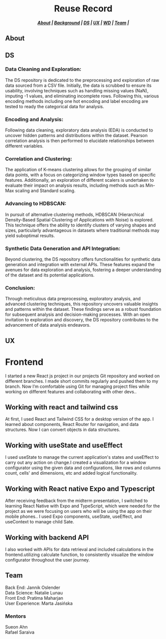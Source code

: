 <h1 align="center">Reuse Record</h1>

<h5 align="center">
  <a href="#About">About</a>  |
  <a href="#Background">Background</a>  |
  <a href="#DS">DS</a>  |
  <a href="#UX">UX</a>  |
  <a href="#WD">WD</a>  |
  <a href="#Team">Team</a>  |
</h5>

## <h2>About</h2>

## <h2>DS</h2>
<h3>Data Cleaning and Exploration:</h3>
The DS repository is dedicated to the preprocessing and exploration of raw data sourced from a CSV file. Initially, the data is scrubbed to ensure its usability, involving techniques such as handling missing values (NaN), imputing -1 values, and eliminating incomplete rows. Following this, various encoding methods including one hot encoding and label encoding are tested to ready the categorical data for analysis.

<h3>Encoding and Analysis:</h3>
Following data cleaning, exploratory data analysis (EDA) is conducted to uncover hidden patterns and distributions within the dataset. Pearson correlation analysis is then performed to elucidate relationships between different variables.

<h3>Correlation and Clustering:</h3>
The application of K-means clustering allows for the grouping of similar data points, with a focus on categorizing window types based on specific features. Additionally, an exploration of different scalers is undertaken to evaluate their impact on analysis results, including methods such as Min-Max scaling and Standard scaling.

<h3>Advancing to HDBSCAN:</h3>
In pursuit of alternative clustering methods, HDBSCAN (Hierarchical Density-Based Spatial Clustering of Applications with Noise) is explored. This technique offers the ability to identify clusters of varying shapes and sizes, particularly advantageous in datasets where traditional methods may yield suboptimal results.

<h3>Synthetic Data Generation and API Integration:</h3>
Beyond clustering, the DS repository offers functionalities for synthetic data generation and integration with external APIs. These features expand the avenues for data exploration and analysis, fostering a deeper understanding of the dataset and its potential applications.

<h3>Conclusion:</h3>
Through meticulous data preprocessing, exploratory analysis, and advanced clustering techniques, this repository uncovers valuable insights and patterns within the dataset. These findings serve as a robust foundation for subsequent analysis and decision-making processes. With an open invitation to exploration and discovery, the DS repository contributes to the advancement of data analysis endeavors.

## <h2>UX</h2>

# Frontend

I started a new  React js project in our projects Git repository and worked on different branches. I made short commits regularly and pushed them to my branch. Now I’m comfortable using Git for managing project files while working on different features and collaborating with other devs..

## Working with react and tailwind css
At first, I used React and Tailwind CSS for a desktop version of the app. I learned about components, React Router for navigation, and data structures. Now I can convert objects in data structures.

## Working with useState and useEffect
I used useState to manage the current application's states and useEffect to carry out any action on change.I created a visualization for a window configurator using the given data and configurations, like rows and columns count, cells'  and dimensions, etc and added logical functionality.

## Working with React native Expo and Typescript
After receiving feedback from the midterm presentation, I switched to learning React Native with Expo and TypeScript, which were needed for the project as we were focusing on users who will be using the app on their mobile phones.. I used Expo components, useState, useEffect, and useContext to manage child Sate.

## Working with backend API
 I also worked with APIs for data retrieval and included calculations in the frontend.utilizing calculate function, to consistently visualize the window configurator throughout the user journey.


## <h2>Team</h2>

Back End: Jannik Oslender<br>
Data Science: Natalie Lunau<br>
Front End: Pratima Maharjan<br>
User Experience: Marta Jasińska

<h3>Mentors</h3>

Sueon Ahn<br>
Rafael Saraiva

